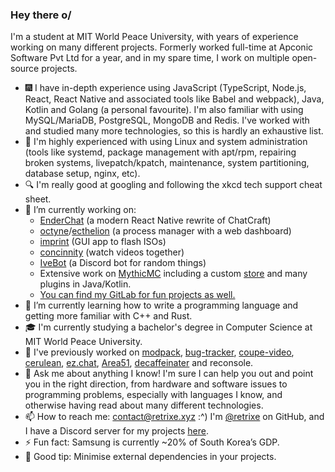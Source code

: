### Hey there o/

I'm a student at MIT World Peace University, with years of experience working on many different projects. Formerly worked full-time at Apconic Software Pvt Ltd for a year, and in my spare time, I work on multiple open-source projects.

- 🎆 I have in-depth experience using JavaScript (TypeScript, Node.js, React, React Native and associated tools like Babel and webpack), Java, Kotlin and Golang (a personal favourite). I'm also familiar with using MySQL/MariaDB, PostgreSQL, MongoDB and Redis. I've worked with and studied many more technologies, so this is hardly an exhaustive list.
- 🐧 I'm highly experienced with using Linux and system administration (tools like systemd, package management with apt/rpm, repairing broken systems, livepatch/kpatch, maintenance, system partitioning, database setup, nginx, etc).
- 🔍 I'm really good at googling and following the xkcd tech support cheat sheet.
- 🔭 I’m currently working on:
  - [EnderChat](https://github.com/retrixe/EnderChat) (a modern React Native rewrite of ChatCraft)
  - [octyne](https://github.com/retrixe/octyne)/[ecthelion](https://github.com/retrixe/ecthelion) (a process manager with a web dashboard)
  - [imprint](https://github.com/retrixe/imprint) (GUI app to flash ISOs)
  - [concinnity](https://github.com/retrixe/concinnity) (watch videos together)
  - [IveBot](https://github.com/retrixe/IveBot) (a Discord bot for random things)
  - Extensive work on [MythicMC](https://github.com/mythicmc) including a custom [store](https://store.mythicmc.org) and many plugins in Java/Kotlin.
  - [You can find my GitLab for fun projects as well.](https://gitlab.com/retrixe)
- 🌱 I’m currently learning how to write a programming language and getting more familiar with C++ and Rust.
- 🎓 I'm currently studying a bachelor's degree in Computer Science at MIT World Peace University.
- 📰 I've previously worked on [modpack](https://github.com/retrixe/modpack), [bug-tracker](https://github.com/retrixe/bug-tracker), [coupe-video](https://github.com/retrixe/coupe-video), [cerulean](https://github.com/cerulean-app), [ez.chat](https://github.com/ezchat), [Area51](https://github.com/retrixe/area51), [decaffeinater](https://github.com/retrixe/decaffeinater) and reconsole.
- 💬 Ask me about anything I know! I'm sure I can help you out and point you in the right direction, from hardware and software issues to programming problems, especially with languages I know, and otherwise having read about many different technologies.
- 📫 How to reach me: [contact@retrixe.xyz](mailto:contact@retrixe.xyz) :^) I'm [@retrixe](https://github.com/retrixe) on GitHub, and I have a Discord server for my projects [here](https://discord.gg/MFSJa9TpPS).
- ⚡ Fun fact: Samsung is currently ~20% of South Korea’s GDP.
- 🐛 Good tip: Minimise external dependencies in your projects.

<!--
**retrixe/retrixe** is a ✨ _special_ ✨ repository because its `README.md` (this file) appears on your GitHub profile.

Here are some ideas to get you started:

- 🔭 I’m currently working on ...
- 🌱 I’m currently learning ...
- 👯 I’m looking to collaborate on ...
- 🤔 I’m looking for help with ...
- 💬 Ask me about ...
- 📫 How to reach me: ...
- 😄 Pronouns: ...
- ⚡ Fun fact: ...
-->
